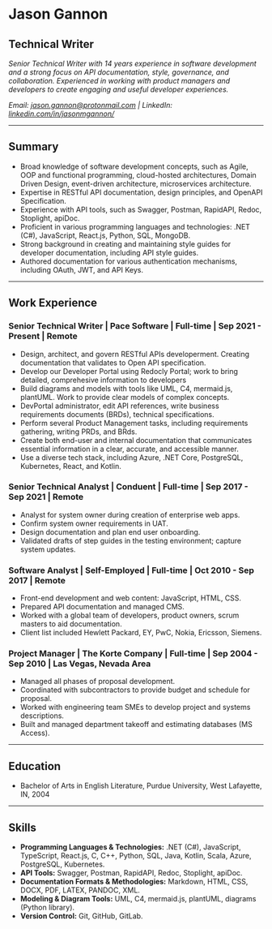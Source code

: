 # Jason Gannon

## Technical Writer 

_Senior Technical Writer with 14 years experience in software development and a strong focus on API documentation, style, governance, and collaboration. Experienced in working with product managers and developers to create engaging and useful developer experiences._

_Email: [jason.gannon@protonmail.com](mailto:jason.gannon@protonmail.com) | LinkedIn: [linkedin.com/in/jasonmgannon/](https://www.linkedin.com/in/jasonmgannon/)_

---

## Summary

* Broad knowledge of software development concepts, such as Agile, OOP and functional programming, cloud-hosted architectures, Domain Driven Design, event-driven architecture, microservices architecture.
* Expertise in RESTful API documentation, design principles, and OpenAPI Specification.
* Experience with API tools, such as Swagger, Postman, RapidAPI, Redoc, Stoplight, apiDoc.
* Proficient in various programming languages and technologies: .NET (C#), JavaScript, React.js, Python, SQL, MongoDB.
* Strong background in creating and maintaining style guides for developer documentation, including API style guides.
* Authored documentation for various authentication mechanisms, including OAuth, JWT, and API Keys.

---

## Work Experience

### Senior Technical Writer | Pace Software | Full-time | Sep 2021 - Present | Remote
* Design, architect, and govern RESTful APIs developerment. Creating documentation that validates to Open API specification.
* Develop our Developer Portal using Redocly Portal; work to bring detailed, comprehesive information to developers
* Build diagrams and models with tools like UML, C4, mermaid.js, plantUML. Work to provide clear models of complex concepts.
* DevPortal administrator, edit API references, write business requirements documents (BRDs), technical specifications.
* Perform several Product Management tasks, including requirements gathering, writing PRDs, and BRds.
* Create both end-user and internal documentation that communicates essential information in a clear, accurate, and accessible manner.
* Use a diverse tech stack, including Azure, .NET Core, PostgreSQL, Kubernetes, React, and Kotlin.

### Senior Technical Analyst | Conduent | Full-time | Sep 2017 - Sep 2021 | Remote
* Analyst for system owner during creation of enterprise web apps.
* Confirm system owner requirements in UAT.
* Design documentation and plan end user onboarding.
* Validated drafts of step guides in the testing environment; capture system updates.

### Software Analyst | Self-Employed | Full-time | Oct 2010 - Sep 2017 | Remote
* Front-end development and web content: JavaScript, HTML, CSS.
* Prepared API documentation and managed CMS.
* Worked with a global team of developers, product owners, scrum masters to aid documentation.
* Client list included Hewlett Packard, EY, PwC, Nokia, Ericsson, Siemens.

### Project Manager | The Korte Company | Full-time | Sep 2004 - Sep 2010 | Las Vegas, Nevada Area
* Managed all phases of proposal development.
* Coordinated with subcontractors to provide budget and schedule for proposal.
* Worked with engineering team SMEs to develop project and systems descriptions.
* Built and managed department takeoff and estimating databases (MS Access).

---

## Education

* Bachelor of Arts in English Literature, Purdue University, West Lafayette, IN, 2004

---

## Skills

* **Programming Languages & Technologies:** .NET (C#), JavaScript, TypeScript, React.js, C, C++, Python, SQL, Java, Kotlin, Scala, Azure, PostgreSQL, Kubernetes.
* **API Tools:** Swagger, Postman, RapidAPI, Redoc, Stoplight, apiDoc.
* **Documentation Formats & Methodologies:** Markdown, HTML, CSS, DOCX, PDF, LATEX, PANDOC, XML.
* **Modeling & Diagram Tools:** UML, C4, mermaid.js, plantUML, diagrams (Python library).
* **Version Control:** Git, GitHub, GitLab.



<!---
jasongannon/jasongannon is a ✨ special ✨ repository because its `README.md` (this file) appears on your GitHub profile.
You can click the Preview link to take a look at your changes.
--->

